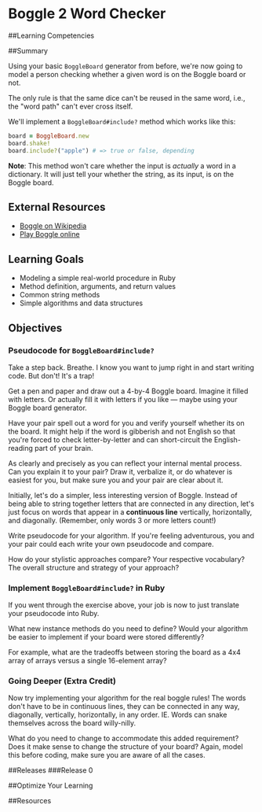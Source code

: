 # Boggle 2 Word Checker 
 
##Learning Competencies 

##Summary 

 Using your basic `BoggleBoard` generator from before, we're now going to model a person checking whether a given word is on the Boggle board or not.

The only rule is that the same dice can't be reused in the same word, i.e., the "word path" can't ever cross itself.

We'll implement a `BoggleBoard#include?` method which works like this:

```ruby
board = BoggleBoard.new
board.shake!
board.include?("apple") # => true or false, depending
```

**Note**: This method won't care whether the input is *actually* a word in a dictionary.  It will just tell your whether the string, as its input, is on the Boggle board.

## External Resources
* [Boggle on Wikipedia](http://en.wikipedia.org/wiki/Boggle)
* [Play Boggle online](http://www.wordplays.com/boggle)

## Learning Goals
* Modeling a simple real-world procedure in Ruby
* Method definition, arguments, and return values
* Common string methods
* Simple algorithms and data structures

## Objectives

### Pseudocode for `BoggleBoard#include?`

Take a step back.  Breathe.  I know you want to jump right in and start writing code.  But don't!  It's a trap!

Get a pen and paper and draw out a 4-by-4 Boggle board.  Imagine it filled with letters.  Or actually fill it with letters if you like &mdash; maybe using your Boggle board generator.

Have your pair spell out a word for you and verify yourself whether its on the board.  It might help if the word is gibberish and not English so that you're forced to check letter-by-letter and can short-circuit the English-reading part of your brain.

As clearly and precisely as you can reflect your internal mental process.  Can you explain it to your pair?  Draw it, verbalize it, or do whatever is easiest for you, but make sure you and your pair are clear about it.

Initially, let's do a simpler, less interesting version of Boggle.  Instead of being able to string together letters that are connected in any direction, let's just focus on words that appear in a **continuous line** vertically, horizontally, and diagonally.  (Remember, only words 3 or more letters count!)

Write pseudocode for your algorithm.  If you're feeling adventurous, you and your pair could each write your own pseudocode and compare.

How do your stylistic approaches compare?  Your respective vocabulary?  The overall structure and strategy of your approach?

### Implement `BoggleBoard#include?` in Ruby

If you went through the exercise above, your job is now to just translate your pseudocode into Ruby.

What new instance methods do you need to define?  Would your algorithm be easier to implement if your board were stored differently?

For example, what are the tradeoffs between storing the board as a 4x4 array of arrays versus a single 16-element array?


### Going Deeper (Extra Credit)

Now try implementing your algorithm for the real boggle rules!  The words don't have to be in continuous lines, they can be connected in any way, diagonally, vertically, horizontally, in any order.  IE. Words can snake themselves across the board willy-nilly.

What do you need to change to accommodate this added requirement?  Does it make sense to change the structure of your board?  Again, model this before coding, make sure you are aware of all the cases.


 

##Releases
###Release 0 

##Optimize Your Learning 

##Resources